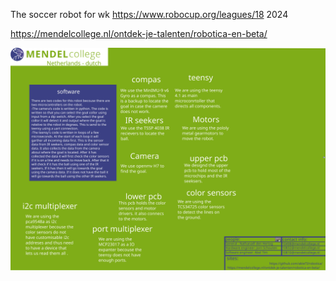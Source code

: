 The soccer robot for wk https://www.robocup.org/leagues/18 2024 

https://mendelcollege.nl/ontdek-je-talenten/robotica-en-beta/

![poster](https://github.com/ableTI/robotica/blob/main/poster.svg)
